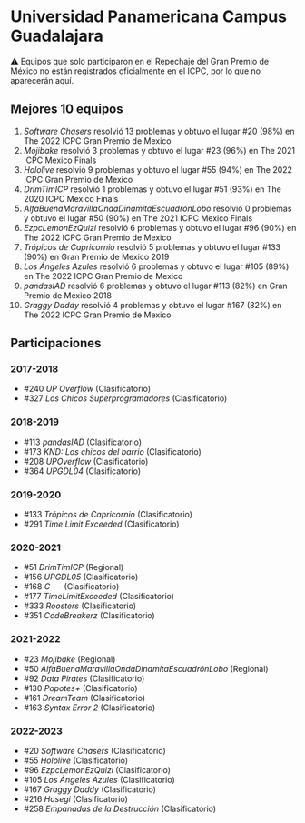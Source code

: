 # Universidad Panamericana Campus Guadalajara

:warning: Equipos que solo participaron en el Repechaje del Gran Premio de México no están registrados oficialmente en el ICPC, por lo que no aparecerán aquí.

## Mejores 10 equipos

1. _Software Chasers_ resolvió 13 problemas y obtuvo el lugar #20 (98%) en The 2022 ICPC Gran Premio de Mexico
1. _Mojibake_ resolvió 3 problemas y obtuvo el lugar #23 (96%) en The 2021 ICPC Mexico Finals
1. _Hololive_ resolvió 9 problemas y obtuvo el lugar #55 (94%) en The 2022 ICPC Gran Premio de Mexico
1. _DrimTimICP_ resolvió 1 problemas y obtuvo el lugar #51 (93%) en The 2020 ICPC Mexico Finals
1. _AlfaBuenaMaravillaOndaDinamitaEscuadrónLobo_ resolvió 0 problemas y obtuvo el lugar #50 (90%) en The 2021 ICPC Mexico Finals
1. _EzpcLemonEzQuizi_ resolvió 6 problemas y obtuvo el lugar #96 (90%) en The 2022 ICPC Gran Premio de Mexico
1. _Trópicos de Capricornio_ resolvió 5 problemas y obtuvo el lugar #133 (90%) en Gran Premio de Mexico 2019
1. _Los Ángeles Azules_ resolvió 6 problemas y obtuvo el lugar #105 (89%) en The 2022 ICPC Gran Premio de Mexico
1. _pandasIAD_ resolvió 6 problemas y obtuvo el lugar #113 (82%) en Gran Premio de Mexico 2018
1. _Graggy Daddy_ resolvió 4 problemas y obtuvo el lugar #167 (82%) en The 2022 ICPC Gran Premio de Mexico

## Participaciones

### 2017-2018

- #240 _UP Overflow_ (Clasificatorio)
- #327 _Los Chicos Superprogramadores_ (Clasificatorio)

### 2018-2019

- #113 _pandasIAD_ (Clasificatorio)
- #173 _KND: Los chicos del barrio_ (Clasificatorio)
- #208 _UPOverflow_ (Clasificatorio)
- #364 _UPGDL04_ (Clasificatorio)

### 2019-2020

- #133 _Trópicos de Capricornio_ (Clasificatorio)
- #291 _Time Limit Exceeded_ (Clasificatorio)

### 2020-2021

- #51 _DrimTimICP_ (Regional)
- #156 _UPGDL05_ (Clasificatorio)
- #168 _C - -_ (Clasificatorio)
- #177 _TimeLimitExceeded_ (Clasificatorio)
- #333 _Roosters_ (Clasificatorio)
- #351 _CodeBreakerz_ (Clasificatorio)

### 2021-2022

- #23 _Mojibake_ (Regional)
- #50 _AlfaBuenaMaravillaOndaDinamitaEscuadrónLobo_ (Regional)
- #92 _Data Pirates_ (Clasificatorio)
- #130 _Popotes+_ (Clasificatorio)
- #161 _DreamTeam_ (Clasificatorio)
- #163 _Syntax Error 2_ (Clasificatorio)

### 2022-2023

- #20 _Software Chasers_ (Clasificatorio)
- #55 _Hololive_ (Clasificatorio)
- #96 _EzpcLemonEzQuizi_ (Clasificatorio)
- #105 _Los Ángeles Azules_ (Clasificatorio)
- #167 _Graggy Daddy_ (Clasificatorio)
- #216 _Hasegi_ (Clasificatorio)
- #258 _Empanadas de la Destrucción_ (Clasificatorio)



